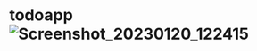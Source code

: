# todoapp![Screenshot_20230120_122415](https://user-images.githubusercontent.com/74805696/213788532-9c030c32-2427-4a2e-a500-0c1ac794e15e.png)
